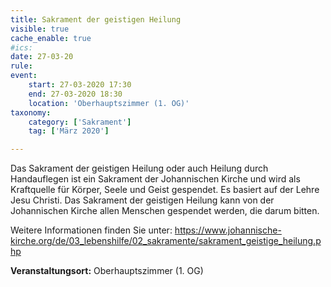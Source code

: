 ```yaml
---
title: Sakrament der geistigen Heilung
visible: true
cache_enable: true
#ics: 
date: 27-03-20
rule: 
event:
	start: 27-03-2020 17:30
	end: 27-03-2020 18:30
	location: 'Oberhauptszimmer (1. OG)'
taxonomy:
	category: ['Sakrament']
	tag: ['März 2020']

---
```

Das Sakrament der geistigen Heilung oder auch Heilung durch Handauflegen ist ein Sakrament der Johannischen Kirche und wird als Kraftquelle für Körper, Seele und Geist gespendet. Es basiert auf der Lehre Jesu Christi. Das Sakrament der geistigen Heilung kann von der Johannischen Kirche allen Menschen gespendet werden, die darum bitten.

Weitere Informationen finden Sie unter:
https://www.johannische-kirche.org/de/03_lebenshilfe/02_sakramente/sakrament_geistige_heilung.php



**Veranstaltungsort:** Oberhauptszimmer (1. OG)


